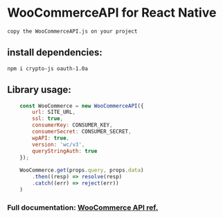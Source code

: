 # WooCommerceAPI for React Native 
    copy the WooCommerceAPI.js on your project

## install dependencies:
    npm i crypto-js oauth-1.0a

## Library usage:
```js
    const WooCommerce = new WooCommerceAPI({
        url: SITE_URL,
        ssl: true,
        consumerKey: CONSUMER_KEY,
        consumerSecret: CONSUMER_SECRET,
        wpAPI: true,
        version: 'wc/v3',
        queryStringAuth: true
    });
    
    WooCommerce.get(props.query, props.data)
        .then((resp) => resolve(resp)
        .catch((err) => reject(err))
    )
```

### Full documentation: [WooCommerce API ref.](https://woocommerce.github.io/woocommerce-rest-api-docs/)
